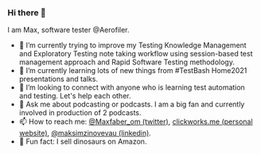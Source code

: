### Hi there 👋

I am Max, software tester @Aerofiler.

- 🐛 I’m currently trying to improve my Testing Knowledge Management and Exploratory Testing note taking workflow using session-based test management approach and Rapid Software Testing methodology. 
- 🌱 I’m currently learning lots of new things from #TestBash Home2021 presentations and talks.
- 👯 I’m looking to connect with anyone who is learning test automation and testing. Let's help each other.
- 💬 Ask me about podcasting or podcasts. I am a big fan and currently involved in production of 2 podcasts.
- 📫 How to reach me: [@Maxfaber_om (twitter)](https://twitter.com/maxfaber_Om), [clickworks.me (personal website)](http://clickworks.me/), [@maksimzinovevau (linkedin)](https://www.linkedin.com/in/maksimzinovevau/).
- 🦖 Fun fact: I sell dinosaurs on Amazon.
